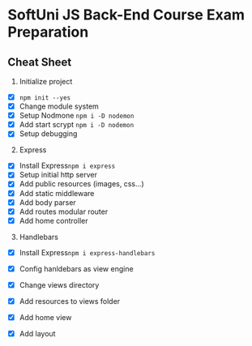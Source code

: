 # SoftUni JS Back-End Course Exam Preparation

## Cheat Sheet

1. Initialize project
  - [x] `npm init --yes`
  - [x] Change module system
  - [x] Setup Nodmone `npm i -D nodemon`
  - [x] Add start scrypt `npm i -D nodemon`
  - [x] Setup debugging

2. Express
  - [x] Install Express`npm i express`
  - [x] Setup initial http server
  - [x] Add public resources (images, css...)
  - [x] Add static middleware
  - [x] Add body parser 
  - [x] Add routes modular router
  - [x] Add home controller
  
3. Handlebars
  - [x] Install Express`npm i express-handlebars`
  - [x] Config hanldebars as view engine
  - [x] Change views directory
  - [x] Add resources to views folder
  - [x] Add home view
  - [x] Add layout
 
  

